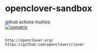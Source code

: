 # openclover-sandbox

github actions multios:  
[![osmatrix](https://github.com/githubfoam/openclover-sandbox/workflows/osmatrix/badge.svg)](https://github.com/githubfoam/openclover-sandbox/actions?query=workflow%3A%22osmatrix%22+branch%3Amain) 


~~~~

http://openclover.org/
https://github.com/openclover/clover

~~~~